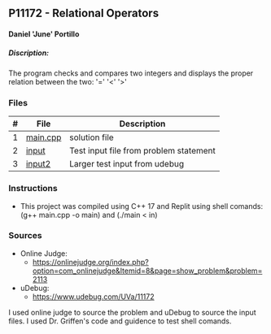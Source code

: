 ## P11172 - Relational Operators
#### Daniel 'June' Portillo
##### Discription: 

The program checks and compares two integers and displays the
proper relation between the two: '=' '<' '>'

### Files


|   #   | File                       | Description                                                |
| :---: | -------------------------- | ---------------------------------------------------------- |
|   1   | [main.cpp](./main.cpp)     | solution file                                             |
|   2   | [input](./input)           | Test input file from problem statement                     |
|   3   | [input2](./input2)         | Larger test input from udebug                              |


### Instructions

- This project was compiled using C++ 17 and Replit using shell comands: (g++ main.cpp -o main) and (./main < in)

### Sources

- Online Judge:
  - https://onlinejudge.org/index.php?option=com_onlinejudge&Itemid=8&page=show_problem&problem=2113 
- uDebug:
  - https://www.udebug.com/UVa/11172 

I used online judge to source the problem and uDebug to source the input files. I used Dr. Griffen's code and guidence to test shell comands.
